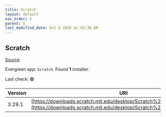 ```yaml
---
title: Scratch
layout: default
nav_order: 2
parent: S
last_modified_date: Oct 6 2025 at 03:38 AM
---
```


## Scratch

[Source](https://scratch.mit.edu/)

Evergreen app: `Scratch`. Found **1** installer.

Last check: 🟢

| Version | URI                                                                                                                                              |
| ------- | ------------------------------------------------------------------------------------------------------------------------------------------------ |
| 3.29.1  | [https://downloads.scratch.mit.edu/desktop/Scratch%203.29.1%20Setup.exe](https://downloads.scratch.mit.edu/desktop/Scratch%203.29.1%20Setup.exe) |
